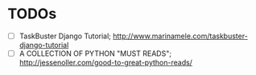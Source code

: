# TODOs #

* [ ] TaskBuster Django Tutorial; http://www.marinamele.com/taskbuster-django-tutorial
* [ ] A COLLECTION OF PYTHON "MUST READS"; http://jessenoller.com/good-to-great-python-reads/
